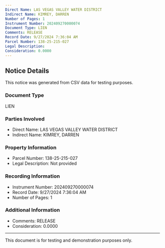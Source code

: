 ```yaml
---
Direct Name: LAS VEGAS VALLEY WATER DISTRICT
Indirect Name: KIMREY, DARREN
Number of Pages: 1
Instrument Number: 202409270000074
Document Type: LIEN
Comments: RELEASE
Record Date: 9/27/2024 7:36:04 AM
Parcel Number: 138-25-215-027
Legal Description: 
Consideration: 0.0000
---
```


## Notice Details

This notice was generated from CSV data for testing purposes.

### Document Type
LIEN

### Parties Involved
- Direct Name: LAS VEGAS VALLEY WATER DISTRICT
- Indirect Name: KIMREY, DARREN

### Property Information
- Parcel Number: 138-25-215-027
- Legal Description: Not provided

### Recording Information
- Instrument Number: 202409270000074
- Record Date: 9/27/2024 7:36:04 AM
- Number of Pages: 1

### Additional Information
- Comments: RELEASE
- Consideration: 0.0000

---

This document is for testing and demonstration purposes only.
